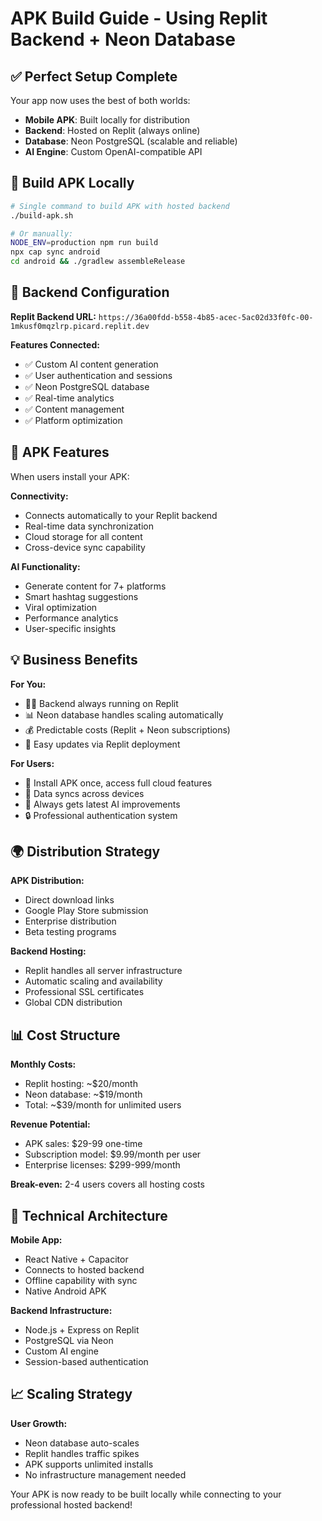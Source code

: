 # APK Build Guide - Using Replit Backend + Neon Database

## ✅ Perfect Setup Complete

Your app now uses the best of both worlds:
- **Mobile APK**: Built locally for distribution
- **Backend**: Hosted on Replit (always online)
- **Database**: Neon PostgreSQL (scalable and reliable)
- **AI Engine**: Custom OpenAI-compatible API

## 🚀 Build APK Locally

```bash
# Single command to build APK with hosted backend
./build-apk.sh

# Or manually:
NODE_ENV=production npm run build
npx cap sync android
cd android && ./gradlew assembleRelease
```

## 🔗 Backend Configuration

**Replit Backend URL:** `https://36a00fdd-b558-4b85-acec-5ac02d33f0fc-00-1mkusf0mqzlrp.picard.replit.dev`

**Features Connected:**
- ✅ Custom AI content generation
- ✅ User authentication and sessions
- ✅ Neon PostgreSQL database
- ✅ Real-time analytics
- ✅ Content management
- ✅ Platform optimization

## 📱 APK Features

When users install your APK:

**Connectivity:**
- Connects automatically to your Replit backend
- Real-time data synchronization
- Cloud storage for all content
- Cross-device sync capability

**AI Functionality:**
- Generate content for 7+ platforms
- Smart hashtag suggestions
- Viral optimization
- Performance analytics
- User-specific insights

## 💡 Business Benefits

**For You:**
- 🏃‍♀️ Backend always running on Replit
- 📊 Neon database handles scaling automatically
- 💰 Predictable costs (Replit + Neon subscriptions)
- 🔧 Easy updates via Replit deployment

**For Users:**
- 📱 Install APK once, access full cloud features
- 🔄 Data syncs across devices
- 🚀 Always gets latest AI improvements
- 🔒 Professional authentication system

## 🌍 Distribution Strategy

**APK Distribution:**
- Direct download links
- Google Play Store submission
- Enterprise distribution
- Beta testing programs

**Backend Hosting:**
- Replit handles all server infrastructure
- Automatic scaling and availability
- Professional SSL certificates
- Global CDN distribution

## 📊 Cost Structure

**Monthly Costs:**
- Replit hosting: ~$20/month
- Neon database: ~$19/month
- Total: ~$39/month for unlimited users

**Revenue Potential:**
- APK sales: $29-99 one-time
- Subscription model: $9.99/month per user
- Enterprise licenses: $299-999/month

**Break-even:** 2-4 users covers all hosting costs

## 🔧 Technical Architecture

**Mobile App:**
- React Native + Capacitor
- Connects to hosted backend
- Offline capability with sync
- Native Android APK

**Backend Infrastructure:**
- Node.js + Express on Replit
- PostgreSQL via Neon
- Custom AI engine
- Session-based authentication

## 📈 Scaling Strategy

**User Growth:**
- Neon database auto-scales
- Replit handles traffic spikes
- APK supports unlimited installs
- No infrastructure management needed

Your APK is now ready to be built locally while connecting to your professional hosted backend!